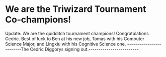 # We are the Triwizard Tournament Co-champions!
Update: We are the quidditch tournament champions!
Congratulations Cedric.
Best of luck to Ben at his new job,
Tomas with his Computer Science Major,
and Lingxiu with his Cognitive Science one.
-------------------------The Cedric Diggorys signing out.-------------------------

